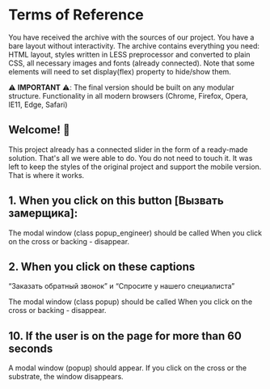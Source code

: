 # Terms of Reference

You have received the archive with the sources of our project. You have a bare layout without interactivity. The archive contains everything you need: HTML layout, styles written in LESS preprocessor and converted to plain CSS, all necessary images and fonts (already connected). Note that some elements will need to set display(flex) property to hide/show them.

⚠️ **IMPORTANT** ⚠️:
The final version should be built on any modular structure.
Functionality in all modern browsers (Chrome, Firefox, Opera, IE11, Edge, Safari)

## Welcome! 👋

This project already has a connected slider in the form of a ready-made solution. That's all we were able to do. You do not need to touch it. It was left to keep the styles of the original project and support the mobile version. That is where it works.

## 1. When you click on this button [Вызвать замерщика]:

The modal window (class popup_engineer) should be called
When you click on the cross or backing - disappear.

## 2. When you click on these captions

“Заказать обратный звонок” и “Спросите у нашего специалиста”

The modal window (class popup) should be called
When you click on the cross or backing - disappear.

## 10. If the user is on the page for more than 60 seconds

A modal window (popup) should appear.
If you click on the cross or the substrate, the window disappears.

